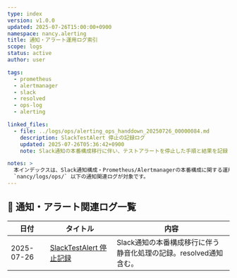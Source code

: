 ```yaml
---
type: index
version: v1.0.0
updated: 2025-07-26T15:00:00+0900
namespace: nancy.alerting
title: 通知・アラート運用ログ索引
scope: logs
status: active
author: user

tags:
  - prometheus
  - alertmanager
  - slack
  - resolved
  - ops-log
  - alerting

linked_files:
  - file: ../logs/ops/alerting_ops_handdown_20250726_00000084.md
    description: SlackTestAlert 停止の記録ログ
    updated: 2025-07-26T05:36:42+0900
    note: Slack通知の本番構成移行に伴い、テストアラートを停止した手順と結果を記録

notes: >
  本インデックスは、Slack通知構成・Prometheus/Alertmanagerの本番構成に関する運用記録を集約するための索引です。
  `nancy/logs/ops/` 以下の通知関連ログが対象です。
---
```


## 🔔 通知・アラート関連ログ一覧

| 日付       | タイトル | 内容 |
|------------|----------|------|
| 2025-07-26 | [SlackTestAlert 停止記録](../logs/ops/alerting_ops_handdown_20250726_00000084.md) | Slack通知の本番構成移行に伴う静音化処理の記録。resolved通知含む。 |

